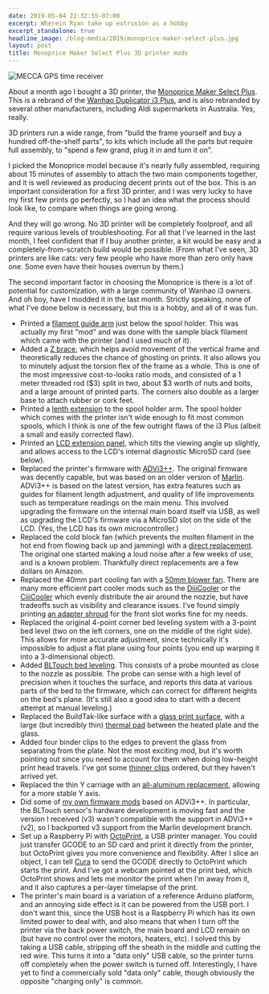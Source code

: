 ```yaml
---
date: 2019-05-04 22:32:55-07:00
excerpt: Wherein Ryan take up extrusion as a hobby
excerpt_standalone: true
headline_image: /blog-media/2019/monoprice-maker-select-plus.jpg
layout: post
title: Monoprice Maker Select Plus 3D printer mods
---
```

<img src="{{ site.url }}{{ site.baseurl }}/blog-media/2019/monoprice-maker-select-plus.jpg" alt="MECCA GPS time receiver" class="img-responsive img-rounded img-lg">

About a month ago I bought a 3D printer, the [Monoprice Maker Select Plus](https://www.monoprice.com/product?p_id=15711).  This is a rebrand of the [Wanhao Duplicator i3 Plus](https://www.usawanhao.com/wanhao-duplicator-i3-plus-), and is also rebranded by several other manufacturers, including Aldi supermarkets in Australia.  Yes, really.

3D printers run a wide range, from "build the frame yourself and buy a hundred off-the-shelf parts", to kits which include all the parts but require full assembly, to "spend a few grand, plug it in and turn it on".

I picked the Monoprice model because it's nearly fully assembled, requiring about 15 minutes of assembly to attach the two main components together, and it is well reviewed as producing decent prints out of the box.  This is an important consideration for a first 3D printer, and I was very lucky to have my first few prints go perfectly, so I had an idea what the process should look like, to compare when things are going wrong.

And they will go wrong.  No 3D printer will be completely foolproof, and all require various levels of troubleshooting.  For all that I've learned in the last month, I feel confident that if I buy another printer, a kit would be easy and a completely-from-scratch build would be possible.  (From what I've seen, 3D printers are like cats: very few people who have more than zero only have one.  Some even have their houses overrun by them.)

The second important factor in choosing the Monoprice is there is a lot of potential for customization, with a large community of Wanhao i3 owners.  And oh boy, have I modded it in the last month.  Strictly speaking, none of what I've done below is necessary, but this is a hobby, and all of it was fun.

* Printed a [filament guide arm](https://www.thingiverse.com/thing:979847) just below the spool holder.  This was actually my first "mod" and was done with the sample black filament which came with the printer (and I used much of it).
* Added a [Z brace](https://www.thingiverse.com/thing:1653631), which helps avoid movement of the vertical frame and theoretically reduces the chance of ghosting on prints.  It also allows you to minutely adjust the torsion flex of the frame as a whole.  This is one of the most impressive cost-to-looks ratio mods, and consisted of a 1 meter threaded rod ($3) split in two, about $3 worth of nuts and bolts, and a large amount of printed parts.  The corners also double as a larger base to attach rubber or cork feet.
* Printed a [lenth extension](https://www.thingiverse.com/thing:2050352) to the spool holder arm.  The spool holder which comes with the printer isn't wide enough to fit most common spools, which I think is one of the few outright flaws of the i3 Plus (albeit a small and easily corrected flaw).
* Printed an [LCD extension panel](https://www.thingiverse.com/thing:2369322), which tilts the viewing angle up slightly, and allows access to the LCD's internal diagnostic MicroSD card (see below).
* Replaced the printer's firmware with [ADVi3++](https://github.com/andrivet/ADVi3pp-Marlin).  The original firmware was decently capable, but was based on an older version of [Marlin](http://marlinfw.org/).  ADVi3++ is based on the latest version, has extra features such as guides for filament length adjustment, and quality of life improvements such as temperature readings on the main menu.  This involved upgrading the firmware on the internal main board itself via USB, as well as upgrading the LCD's firmware via a MicroSD slot on the side of the LCD.  (Yes, the LCD has its own microcontroller.)
* Replaced the cold block fan (which prevents the molten filament in the hot end from flowing back up and jamming) with a [direct replacement](https://www.amazon.com/gp/product/B0757RPCN9/).  The original one started making a loud noise after a few weeks of use, and is a known problem.  Thankfully direct replacements are a few dollars on Amazon.
* Replaced the 40mm part cooling fan with a [50mm blower fan](https://www.amazon.com/gp/product/B0755BY9RH/).  There are many more efficient part cooler mods such as the [DiiiCooler](https://www.thingiverse.com/thing:1025471) or the [CiiiCooler](https://www.thingiverse.com/thing:2004629) which evenly distribute the air around the nozzle, but have tradeoffs such as visibility and clearance issues.  I've found simply printing [an adapter shroud](https://www.thingiverse.com/thing:2719213) for the front slot works fine for my needs.
* Replaced the original 4-point corner bed leveling system with a 3-point bed level (two on the left corners, one on the middle of the right side).  This allows for more accurate adjustment, since technically it's impossible to adjust a flat plane using four points (you end up warping it into a 3-dimensional object).
* Added [BLTouch bed leveling](https://www.antclabs.com/bltouch).  This consists of a probe mounted as close to the nozzle as possible.  The probe can sense with a high level of precision when it touches the surface, and reports this data at various parts of the bed to the firmware, which can correct for different heights on the bed's plane.  (It's still also a good idea to start with a decent attempt at manual leveling.)
* Replaced the BuildTak-like surface with a [glass print surface](https://www.amazon.com/gp/product/B07BHG5HCV/), with a large (but incredibly thin) [thermal pad](https://www.amazon.com/gp/product/B01N9HGKR1/) between the heated plate and the glass.
* Added four binder clips to the edges to prevent the glass from separating from the plate.  Not the most exciting mod, but it's worth pointing out since you need to account for them when doing low-height print head travels.  I've got some [thinner clips](https://www.amazon.com/gp/product/B0747QV3Y7/) ordered, but they haven't arrived yet.
* Replaced the thin Y carriage with an [all-aluminum replacement](https://www.amazon.com/gp/product/B07B251KBS/), allowing for a more stable Y axis.
* Did some of [my own firmware mods](https://github.com/rfinnie/ADVi3pp-Marlin/commits/personal) based on ADVi3++.  In particular, the BLTouch sensor's hardware development is moving fast and the version I received (v3) wasn't compatible with the support in ADVi3++ (v2), so I backported v3 support from the Marlin development branch.
* Set up a Raspberry Pi with [OctoPrint](https://octoprint.org/), a USB printer manager.  You could just transfer GCODE to an SD card and print it directly from the printer, but OctoPrint gives you more convenience and flexibility.  After I slice an object, I can tell [Cura](https://ultimaker.com/en/products/ultimaker-cura-software) to send the GCODE directly to OctoPrint which starts the print.  And I've got a webcam pointed at the print bed, which OctoPrint shows and lets me monitor the print when I'm away from it, and it also captures a per-layer timelapse of the print.
* The printer's main board is a variation of a reference Arduino platform, and an annoying side effect is it can be powered from the USB port.  I don't want this, since the USB host is a Raspberry Pi which has its own limited power to deal with, and also means that when I turn off the printer via the back power switch, the main board and LCD remain on (but have no control over the motors, heaters, etc).  I solved this by taking a USB cable, stripping off the sheath in the middle and cutting the red wire.  This turns it into a "data only" USB cable, so the printer turns off completely when the power switch is turned off.  Interestingly, I have yet to find a commercially sold "data only" cable, though obviously the opposite "charging only" is common.
